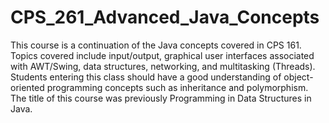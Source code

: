 # CPS_261_Advanced_Java_Concepts
This course is a continuation of the Java concepts covered in CPS 161. Topics covered include input/output, graphical user interfaces associated with AWT/Swing, data structures, networking, and multitasking (Threads). Students entering this class should have a good understanding of object-oriented programming concepts such as inheritance and polymorphism. The title of this course was previously Programming in Data Structures in Java.
